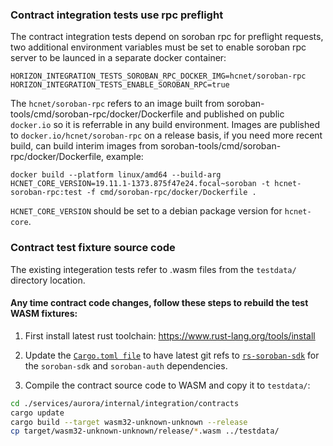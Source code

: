 ### Contract integration tests use rpc preflight
The contract integration tests depend on soroban rpc for preflight requests, two additional environment variables must be set to enable soroban rpc server to be launced in a separate docker container:
```
HORIZON_INTEGRATION_TESTS_SOROBAN_RPC_DOCKER_IMG=hcnet/soroban-rpc
HORIZON_INTEGRATION_TESTS_ENABLE_SOROBAN_RPC=true
```

The `hcnet/soroban-rpc` refers to an image built from soroban-tools/cmd/soroban-rpc/docker/Dockerfile and published on public `docker.io` so it is referrable in any build environment. Images are published to `docker.io/hcnet/soroban-rpc` on a release basis, if you need more recent build, can build interim images from soroban-tools/cmd/soroban-rpc/docker/Dockerfile, example:

```
docker build --platform linux/amd64 --build-arg HCNET_CORE_VERSION=19.11.1-1373.875f47e24.focal~soroban -t hcnet-soroban-rpc:test -f cmd/soroban-rpc/docker/Dockerfile .
```

`HCNET_CORE_VERSION` should be set to a debian package version for `hcnet-core`.

### Contract test fixture source code

The existing integeration tests refer to .wasm files from the `testdata/` directory location.

#### Any time contract code changes, follow these steps to rebuild the test WASM fixtures:

1. First install latest rust toolchain:
https://www.rust-lang.org/tools/install

2. Update the [`Cargo.toml file`](./Cargo.toml) to have latest git refs to
[`rs-soroban-sdk`](https://github.com/HashCash-Consultants/rs-soroban-sdk) for the `soroban-sdk` and `soroban-auth` dependencies.

3. Compile the contract source code to WASM and copy it to `testdata/`:

```bash
cd ./services/aurora/internal/integration/contracts
cargo update
cargo build --target wasm32-unknown-unknown --release
cp target/wasm32-unknown-unknown/release/*.wasm ../testdata/
```
